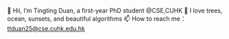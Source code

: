 👋 Hii, I’m Tingting Duan, a first-year PhD student @CSE,CUHK
👀 I love trees, ocean, sunsets, and beautiful algorithms
📫 How to reach me：ttduan25@cse.cuhk.edu.hk

<!---
DTTTTTTT777/DTTTTTTT777 is a ✨ special ✨ repository because its `README.md` (this file) appears on your GitHub profile.
You can click the Preview link to take a look at your changes.
--->
